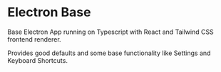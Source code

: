 # Electron Base

Base Electron App running on Typescript with React and Tailwind CSS frontend renderer.

Provides good defaults and some base functionality like Settings and Keyboard Shortcuts.
